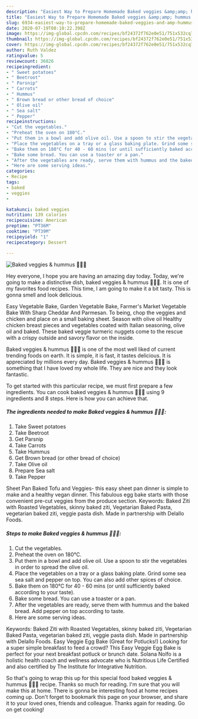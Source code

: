```yaml
---
description: "Easiest Way to Prepare Homemade Baked veggies &amp;amp; hummus 🥕🍠🥔"
title: "Easiest Way to Prepare Homemade Baked veggies &amp;amp; hummus 🥕🍠🥔"
slug: 6934-easiest-way-to-prepare-homemade-baked-veggies-and-amp-hummus
date: 2020-07-19T08:10:22.398Z
image: https://img-global.cpcdn.com/recipes/bf24372f762e0e51/751x532cq70/baked-veggies-hummus-🥕🍠🥔-recipe-main-photo.jpg
thumbnail: https://img-global.cpcdn.com/recipes/bf24372f762e0e51/751x532cq70/baked-veggies-hummus-🥕🍠🥔-recipe-main-photo.jpg
cover: https://img-global.cpcdn.com/recipes/bf24372f762e0e51/751x532cq70/baked-veggies-hummus-🥕🍠🥔-recipe-main-photo.jpg
author: Ruth Valdez
ratingvalue: 5
reviewcount: 36826
recipeingredient:
- " Sweet potatoes"
- " Beetroot"
- " Parsnip"
- " Carrots"
- " Hummus"
- " Brown bread or other bread of choice"
- " Olive oil"
- " Sea salt"
- " Pepper"
recipeinstructions:
- "Cut the vegetables."
- "Preheat the oven on 180°C."
- "Put them in a bowl and add olive oil. Use a spoon to stir the vegetables in order to spread the olive oil."
- "Place the vegetables on a tray or a glass baking plate. Grind some sea sea salt and pepper on top. You can also add other spices of choice."
- "Bake them on 180°C for 40 - 60 mins (or until sufficiently baked according to your taste)."
- "Bake some bread. You can use a toaster or a pan."
- "After the vegetables are ready, serve them with hummus and the baked bread. Add pepper on top according to taste."
- "Here are some serving ideas."
categories:
- Recipe
tags:
- baked
- veggies
- 

katakunci: baked veggies  
nutrition: 139 calories
recipecuisine: American
preptime: "PT36M"
cooktime: "PT39M"
recipeyield: "1"
recipecategory: Dessert

---
```



![Baked veggies &amp; hummus 🥕🍠🥔](https://img-global.cpcdn.com/recipes/bf24372f762e0e51/751x532cq70/baked-veggies-hummus-🥕🍠🥔-recipe-main-photo.jpg)

Hey everyone, I hope you are having an amazing day today. Today, we're going to make a distinctive dish, baked veggies &amp; hummus 🥕🍠🥔. It is one of my favorites food recipes. This time, I am going to make it a bit tasty. This is gonna smell and look delicious.

Easy Vegetable Bake, Garden Vegetable Bake, Farmer&#39;s Market Vegetable Bake With Sharp Cheddar And Parmesan. To being, chop the veggies and chicken and place on a small baking sheet. Season with olive oil Healthy chicken breast pieces and vegetables coated with Italian seasoning, olive oil and baked. These baked veggie turmeric nuggets come to the rescue with a crispy outside and savory flavor on the inside.

Baked veggies &amp; hummus 🥕🍠🥔 is one of the most well liked of current trending foods on earth. It is simple, it is fast, it tastes delicious. It is appreciated by millions every day. Baked veggies &amp; hummus 🥕🍠🥔 is something that I have loved my whole life. They are nice and they look fantastic.


To get started with this particular recipe, we must first prepare a few ingredients. You can cook baked veggies &amp; hummus 🥕🍠🥔 using 9 ingredients and 8 steps. Here is how you can achieve that.

<!--inarticleads1-->

##### The ingredients needed to make Baked veggies &amp; hummus 🥕🍠🥔:

1. Take  Sweet potatoes
1. Take  Beetroot
1. Get  Parsnip
1. Take  Carrots
1. Take  Hummus
1. Get  Brown bread (or other bread of choice)
1. Take  Olive oil
1. Prepare  Sea salt
1. Take  Pepper


Sheet Pan Baked Tofu and Veggies- this easy sheet pan dinner is simple to make and a healthy vegan dinner. This fabulous egg bake starts with those convenient pre-cut veggies from the produce section. Keywords: Baked Ziti with Roasted Vegetables, skinny baked ziti, Vegetarian Baked Pasta, vegetarian baked ziti, veggie pasta dish. Made in partnership with Delallo Foods. 

<!--inarticleads2-->

##### Steps to make Baked veggies &amp; hummus 🥕🍠🥔:

1. Cut the vegetables.
1. Preheat the oven on 180°C.
1. Put them in a bowl and add olive oil. Use a spoon to stir the vegetables in order to spread the olive oil.
1. Place the vegetables on a tray or a glass baking plate. Grind some sea sea salt and pepper on top. You can also add other spices of choice.
1. Bake them on 180°C for 40 - 60 mins (or until sufficiently baked according to your taste).
1. Bake some bread. You can use a toaster or a pan.
1. After the vegetables are ready, serve them with hummus and the baked bread. Add pepper on top according to taste.
1. Here are some serving ideas.


Keywords: Baked Ziti with Roasted Vegetables, skinny baked ziti, Vegetarian Baked Pasta, vegetarian baked ziti, veggie pasta dish. Made in partnership with Delallo Foods. Easy Veggie Egg Bake (Great for Potlucks!) Looking for a super simple breakfast to feed a crowd? This Easy Veggie Egg Bake is perfect for your next breakfast potluck or brunch date. Solana Nolfo is a holistic health coach and wellness advocate who is Nutritious Life Certified and also certified by The Institute for Integrative Nutrition. 

So that's going to wrap this up for this special food baked veggies &amp; hummus 🥕🍠🥔 recipe. Thanks so much for reading. I'm sure that you will make this at home. There is gonna be interesting food at home recipes coming up. Don't forget to bookmark this page on your browser, and share it to your loved ones, friends and colleague. Thanks again for reading. Go on get cooking!
